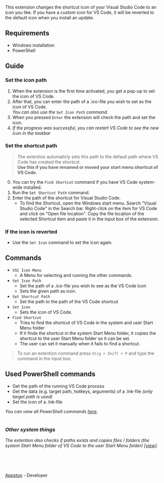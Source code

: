 This extension changes the shortcut icon of your Visual Studio Code to an icon you like.
If you have a custom icon for VS Code, it will be reverted to the default icon when you install an update.

## Requirements

- Windows installation
- PowerShell

## Guide

### Set the icon path

1. When the extension is the first time activated, you get a pop-up to set the icon of VS Code.
2. After that, you can enter the path of a .ico-file you wish to set as the icon of VS Code.
  <br> _You can also use the `Set Icon Path` command._
3. When you pressed `Enter` the extension will check the path and set the icon.
4. _If the progress was successful, you can restart VS Code to see the new icon in the taskbar_

### Set the shortcut path

> The extention automaticly sets this path to the default path where VS Code has created the shortcut.
> <br> **Use this if you have renamed or moved your start menu shortcut of VS Code.**

0. You can try the `Find Shortcut` command if you have VS Code system-wide installed.
1. Run the `Set Shortcut Path` command.
2. Enter the path of the shortcut for Visual Studio Code.
   - To find the Shortcut, open the Windows start menu. Search "Visual Studio Code" in the Search bar. Right-click on the item for VS Code and click on "Open file location". Copy the file location of the selected Shortcut item and paste it in the input box of the extension.

### If the icon is reverted

- Use the `Set Icon` command to set the icon again.

## Commands

- `VSC Icon Menu`
  - A Menu for selecting and running the other commands.
- `Set Icon Path`
  - Set the path of a .ico-file you wish to see as the VS Code Icon
  - Sets the given path as icon.
- `Set Shortcut Path`
  - Set the path to the path of the VS Code shortcut
- `Set Icon`
  - Sets the icon of VS Code.
- `Find Shortcut`
  - Tries to find the shortcut of VS Code in the system and user Start Menu folder
  - If it finds the shortcut in the system Start Menu folder, it copies the shortcut to the user Start Menu folder so it can be set.
  - The user can set it manually when it fails to find a shortcut.

> To run an extention command press `Strg + Shift + P` and type the command in the input box.

## Used PowerShell commands

- Get the path of the running VS Code process
- Get the data (e.g. target path, hotkeys, arguments) of a .lnk-file _(only target path is used)_
- Set the icon of a .lnk-file

_You can view all PowerShell commands [here](https://github.com/Appstun/VSC-Icon/blob/main/src/powershell.ts)._
<br><br>

### _Other system things_ 
_The extention also checks if paths exists and copies files / folders (the system Start Menu folder of VS Code to the user Start Menu folder) [[view](https://github.com/Appstun/VSC-Icon/blob/main/src/FileManager.ts#L102C9-L106C71)]._

<br><br><br>

[Appstun](https://github.com/appstun) - Developer
